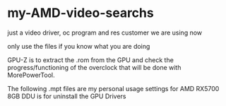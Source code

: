 # my-AMD-video-searchs
just a video driver, oc program and res customer we are using now

only use the files if you know what you are doing

GPU-Z is to extract the .rom from the GPU and check the progress/functioning of the overclock that will be done with MorePowerTool.

The following .mpt files are my personal usage settings for AMD RX5700 8GB
DDU is for uninstall the GPU Drivers
